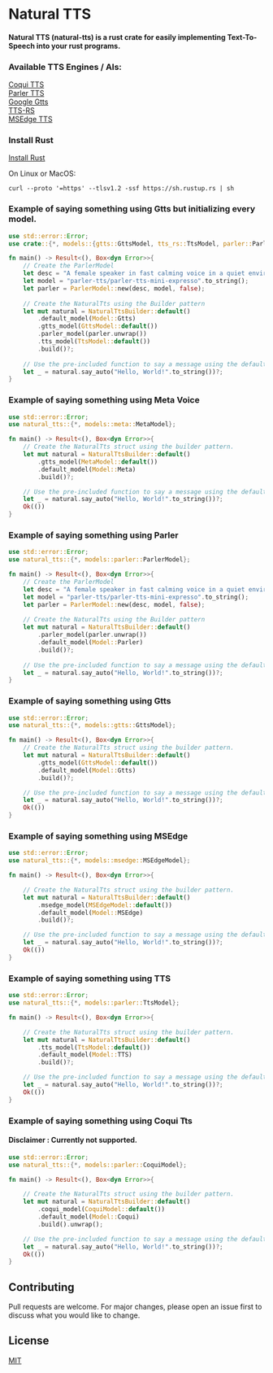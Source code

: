 # Natural TTS

#### Natural TTS (natural-tts) is a rust crate for easily implementing Text-To-Speech into your rust programs.

### Available TTS Engines / AIs:
[Coqui TTS](https://github.com/coqui-ai/TTS)\
[Parler TTS](https://github.com/huggingface/parler-tts)\
[Google Gtts](https://github.com/pndurette/gTTS)\
[TTS-RS](https://github.com/ndarilek/tts-rs)\
[MSEdge TTS](https://github.com/hs-CN/msedge-tts)

### Install Rust

[Install Rust](https://www.rust-lang.org/tools/install)

On Linux or MacOS:
```
curl --proto '=https' --tlsv1.2 -ssf https://sh.rustup.rs | sh
```

### Example of saying something using Gtts but initializing every model.

```Rust
use std::error::Error;
use crate::{*, models::{gtts::GttsModel, tts_rs::TtsModel, parler::ParlerModel, msedge::MSEdgeModel}};

fn main() -> Result<(), Box<dyn Error>>{
    // Create the ParlerModel
    let desc = "A female speaker in fast calming voice in a quiet environment".to_string();
    let model = "parler-tts/parler-tts-mini-expresso".to_string();
    let parler = ParlerModel::new(desc, model, false);
    
    // Create the NaturalTts using the Builder pattern
    let mut natural = NaturalTtsBuilder::default()
        .default_model(Model::Gtts)
        .gtts_model(GttsModel::default())
        .parler_model(parler.unwrap())
        .tts_model(TtsModel::default())
        .build()?;
        
    // Use the pre-included function to say a message using the default_model.
    let _ = natural.say_auto("Hello, World!".to_string())?;
}

```

### Example of saying something using Meta Voice

```Rust
use std::error::Error;
use natural_tts::{*, models::meta::MetaModel};

fn main() -> Result<(), Box<dyn Error>>{
    // Create the NaturalTts struct using the builder pattern.
    let mut natural = NaturalTtsBuilder::default()
        .gtts_model(MetaModel::default())
        .default_model(Model::Meta)
        .build()?;

    // Use the pre-included function to say a message using the default_model.
    let _ = natural.say_auto("Hello, World!".to_string())?;
    Ok(())
}

```

### Example of saying something using Parler

```Rust
use std::error::Error;
use natural_tts::{*, models::parler::ParlerModel};

fn main() -> Result<(), Box<dyn Error>>{
    // Create the ParlerModel
    let desc = "A female speaker in fast calming voice in a quiet environment".to_string();
    let model = "parler-tts/parler-tts-mini-expresso".to_string();
    let parler = ParlerModel::new(desc, model, false);
    
    // Create the NaturalTts using the Builder pattern
    let mut natural = NaturalTtsBuilder::default()
        .parler_model(parler.unwrap())
        .default_model(Model::Parler)
        .build()?;
        
    // Use the pre-included function to say a message using the default_model.
    let _ = natural.say_auto("Hello, World!".to_string())?;
}

```

### Example of saying something using Gtts

```Rust
use std::error::Error;
use natural_tts::{*, models::gtts::GttsModel};

fn main() -> Result<(), Box<dyn Error>>{
    // Create the NaturalTts struct using the builder pattern.
    let mut natural = NaturalTtsBuilder::default()
        .gtts_model(GttsModel::default())
        .default_model(Model::Gtts)
        .build()?;

    // Use the pre-included function to say a message using the default_model.
    let _ = natural.say_auto("Hello, World!".to_string())?;
    Ok(())
}

```

### Example of saying something using MSEdge

```Rust
use std::error::Error;
use natural_tts::{*, models::msedge::MSEdgeModel};

fn main() -> Result<(), Box<dyn Error>>{

    // Create the NaturalTts struct using the builder pattern.
    let mut natural = NaturalTtsBuilder::default()
        .msedge_model(MSEdgeModel::default())
        .default_model(Model::MSEdge)
        .build()?;

    // Use the pre-included function to say a message using the default_model.
    let _ = natural.say_auto("Hello, World!".to_string())?;
    Ok(())
}

```

### Example of saying something using TTS

```Rust
use std::error::Error;
use natural_tts::{*, models::parler::TtsModel};

fn main() -> Result<(), Box<dyn Error>>{

    // Create the NaturalTts struct using the builder pattern.
    let mut natural = NaturalTtsBuilder::default()
        .tts_model(TtsModel::default())
        .default_model(Model::TTS)
        .build()?;

    // Use the pre-included function to say a message using the default_model.
    let _ = natural.say_auto("Hello, World!".to_string())?;
    Ok(())
}

```

### Example of saying something using Coqui Tts
#### Disclaimer : Currently not supported.

```Rust
use std::error::Error;
use natural_tts::{*, models::parler::CoquiModel};

fn main() -> Result<(), Box<dyn Error>>{

    // Create the NaturalTts struct using the builder pattern.
    let mut natural = NaturalTtsBuilder::default()
        .coqui_model(CoquiModel::default())
        .default_model(Model::Coqui)
        .build().unwrap();

    // Use the pre-included function to say a message using the default_model.
    let _ = natural.say_auto("Hello, World!".to_string())?;
    Ok(())
}

```

## Contributing

Pull requests are welcome. For major changes, please open an issue first
to discuss what you would like to change.

## License

[MIT](https://choosealicense.com/licenses/mit/)
